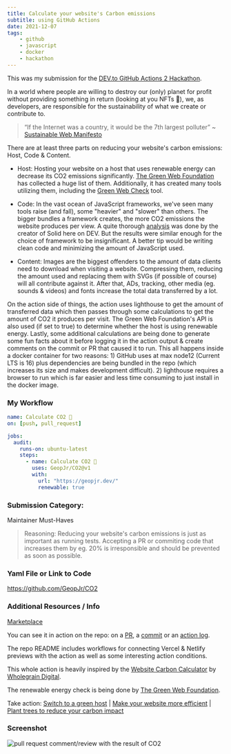 ```yaml
---
title: Calculate your website's Carbon emissions
subtitle: using GitHub Actions
date: 2021-12-07
tags:
    - github
    - javascript
    - docker
    - hackathon
---
```


This was my submission for the [DEV.to GitHub Actions 2 Hackathon](https://dev.to/devteam/announcing-the-github-actions-hackathon-on-dev-3ljn).

In a world where people are willing to destroy our (only) planet for profit without providing something in return (looking at you NFTs 👀), we, as developers, are responsible for the sustainability of what we create or contribute to.

> “If the Internet was a country, it would be the 7th largest polluter”
~ [Sustainable Web Manifesto](https://www.sustainablewebmanifesto.com/)

There are at least three parts on reducing your website's carbon emissions: Host, Code & Content.

- Host: Hosting your website on a host that uses renewable energy can decrease its CO2 emissions significantly. [The Green Web Foundation](https://www.thegreenwebfoundation.org/) has collected a huge list of them. Additionally, it has created many tools utilizing them, including the [Green Web Check](https://www.thegreenwebfoundation.org/green-web-check/) tool.

- Code: In the vast ocean of JavaScript frameworks, we've seen many tools raise (and fall), some "heavier" and "slower" than others. The bigger bundles a framework creates, the more CO2 emissions the website produces per view. A quite thorough [analysis](https://dev.to/this-is-learning/javascript-framework-todomvc-size-comparison-504f) was done by the creator of Solid here on DEV. But the results were similar enough for the choice of framework to be insignificant. A better tip would be writing clean code and minimizing the amount of JavaScript used.

- Content: Images are the biggest offenders to the amount of data clients need to download when visiting a website. Compressing them, reducing the amount used and replacing them with SVGs (if possible of course) will all contribute against it. After that, ADs, tracking, other media (eg. sounds & videos) and fonts increase the total data transferred by a lot.

On the action side of things, the action uses lighthouse to get the amount of transferred data which then passes through some calculations to get the amount of CO2 it produces per visit. The Green Web Foundation's API is also used (if set to true) to determine whether the host is using renewable energy. Lastly, some additional calculations are being done to generate some fun facts about it before logging it in the action output & create comments on the commit or PR that caused it to run. This all happens inside a docker container for two reasons: 1) GitHub uses at max node12 (Current LTS is 16) plus dependencies are being bundled in the repo (which increases its size and makes development difficult). 2) lighthouse requires a browser to run which is far easier and less time consuming to just install in the docker image.

### My Workflow
```yaml
name: Calculate CO2 🌱
on: [push, pull_request]

jobs:
  audit:
    runs-on: ubuntu-latest
    steps:
      - name: Calculate CO2 🌱
        uses: GeopJr/CO2@v1
        with:
          url: "https://geopjr.dev/"
          renewable: true
```

### Submission Category: 

Maintainer Must-Haves

> Reasoning: Reducing your website's carbon emissions is just as important as running tests. Accepting a PR or commiting code that increases them by eg. 20% is irresponsible and should be prevented as soon as possible.

### Yaml File or Link to Code

https://github.com/GeopJr/CO2

### Additional Resources / Info

[Marketplace](https://github.com/marketplace/actions/co2-ci)

You can see it in action on the repo: on a [PR](https://github.com/GeopJr/CO2/pull/2#commitcomment-61310536), a [commit](https://github.com/GeopJr/CO2/commit/723100e21908cb59d76a42666b7125221dca6f90#commitcomment-61310536) or an [action log](https://github.com/GeopJr/CO2/runs/4409513694?check_suite_focus=true).

The repo README includes workflows for connecting Vercel & Netlify previews with the action as well as some interesting action conditions.

This whole action is heavily inspired by the [Website Carbon Calculator](https://www.websitecarbon.com/) by [Wholegrain Digital](https://www.wholegraindigital.com/).

The renewable energy check is being done by [The Green Web Foundation](https://www.thegreenwebfoundation.org/).

Take action: [Switch to a green host](https://www.wholegraindigital.com/blog/choose-a-green-web-host/) | [Make your website more efficient](https://www.wholegraindigital.com/blog/website-energy-efficiency/) | [Plant trees to reduce your carbon impact](https://treesforlife.org.uk/support/for-businesses/carbon-offsetting/)

### Screenshot

![pull request comment/review with the result of CO2](https://i.imgur.com/HiI2yCv.png)
